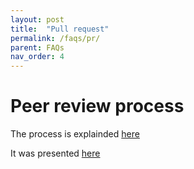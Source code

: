 ```yaml
---
layout: post
title:  "Pull request"
permalink: /faqs/pr/
parent: FAQs
nav_order: 4
---
```



# Peer review process

The process is explainded [here](https://docs.google.com/document/d/1_enjUpFvKokhFPe35IUM9jsCdLv3pTxsSfACnKAn0Ho/edit?usp=sharing)

It was presented [here](https://docs.google.com/presentation/d/11dycRLfyHxE7WIgKqLR4Zmc69txwUR0zDAZDHqriMug/edit?usp=sharing)
